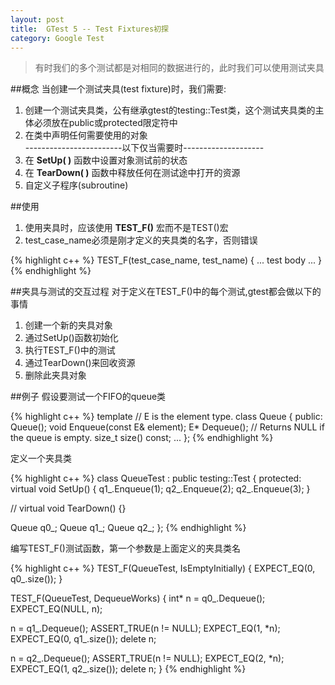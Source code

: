 ```yaml
---
layout: post
title:  GTest 5 -- Test Fixtures初探
category: Google Test
---
```


> 有时我们的多个测试都是对相同的数据进行的，此时我们可以使用测试夹具

##概念
当创建一个测试夹具(test fixture)时，我们需要:  

1. 创建一个测试夹具类，公有继承gtest的testing::Test类，这个测试夹具类的主体必须放在public或protected限定符中  
2. 在类中声明任何需要使用的对象  
------------------------以下仅当需要时--------------------  
3. 在 **SetUp( )** 函数中设置对象测试前的状态  
4. 在 **TearDown( )** 函数中释放任何在测试途中打开的资源  
5. 自定义子程序(subroutine)  

##使用

1. 使用夹具时，应该使用 **TEST_F()** 宏而不是TEST()宏
2. test_case_name必须是刚才定义的夹具类的名字，否则错误

{% highlight c++ %}
TEST_F(test_case_name, test_name) {
 ... test body ...
}
{% endhighlight %}



##夹具与测试的交互过程
对于定义在TEST_F()中的每个测试,gtest都会做以下的事情  

1. 创建一个新的夹具对象
2. 通过SetUp()函数初始化
3. 执行TEST_F()中的测试
4. 通过TearDown()来回收资源
5. 删除此夹具对象

##例子
假设要测试一个FIFO的queue类


{% highlight c++ %}
template <typename E> // E is the element type.
class Queue {
 public:
  Queue();
  void Enqueue(const E& element);
  E* Dequeue(); // Returns NULL if the queue is empty.
  size_t size() const;
  ...
};
{% endhighlight %}


定义一个夹具类


{% highlight c++ %}
class QueueTest : public testing::Test {
 protected:
  virtual void SetUp() {
    q1_.Enqueue(1);
    q2_.Enqueue(2);
    q2_.Enqueue(3);
  }

  // virtual void TearDown() {}

  Queue<int> q0_;
  Queue<int> q1_;
  Queue<int> q2_;
};
{% endhighlight %}

编写TEST_F()测试函数，第一个参数是上面定义的夹具类名

{% highlight c++ %}
TEST_F(QueueTest, IsEmptyInitially) {
  EXPECT_EQ(0, q0_.size());
}

TEST_F(QueueTest, DequeueWorks) {
  int* n = q0_.Dequeue();
  EXPECT_EQ(NULL, n);

  n = q1_.Dequeue();
  ASSERT_TRUE(n != NULL);
  EXPECT_EQ(1, *n);
  EXPECT_EQ(0, q1_.size());
  delete n;

  n = q2_.Dequeue();
  ASSERT_TRUE(n != NULL);
  EXPECT_EQ(2, *n);
  EXPECT_EQ(1, q2_.size());
  delete n;
}
{% endhighlight %}
